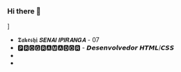 ### Hi there 👋

<!--
**luctakeshi/luctakeshi** is a ✨ _special_ ✨ repository because its `README.md` (this file) appears on your GitHub profile.

Here are some ideas to get you started:

- 🔭 I’m currently working on ...
- 🌱 I’m currently learning ...
- 👯 I’m looking to collaborate on ...
- 🤔 I’m looking for help with ...
- 💬 Ask me about ...
- 📫 How to reach me: ...
- 😄 Pronouns: ...
- ⚡ Fun fact: ...
-->]
- 𝕿𝖆𝖐𝖊𝖘𝖍𝖎
𝙎𝙀𝙉𝘼𝙄 𝙄𝙋𝙄𝙍𝘼𝙉𝙂𝘼 - 07 
- 🅿🆁🅾🅶🆁🅰🅼🅰🅳🅾🆁 - 𝘿𝙚𝙨𝙚𝙣𝙫𝙤𝙡𝙫𝙚𝙙𝙤𝙧 𝙃𝙏𝙈𝙇/𝘾𝙎𝙎
- 
- 

